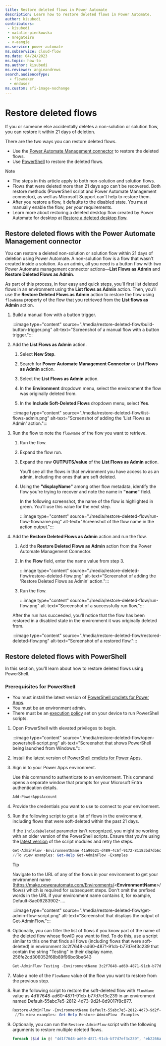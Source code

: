 ```yaml
---
title: Restore deleted flows in Power Automate
description: Learn how to restore deleted flows in Power Automate.
author: kisubedi
contributors:
 - kisubedi
 - natalie-pienkowska
 - mregateiro
 - v-aangie
ms.service: power-automate
ms.subservice: cloud-flow
ms.date: 04/24/2023
ms.topic: how-to
ms.author: kisubedi
ms.reviewer: angieandrews
search.audienceType: 
  - flowmaker
  - enduser
ms.custom: sfi-image-nochange
---
```


# Restore deleted flows

If you or someone else accidentally deletes a non-solution or solution flow, you can restore it within 21 days of deletion.

There are the two ways you can restore deleted flows.

- Use the [Power Automate Management connector](#restore-deleted-flows-with-the-power-automate-management-connector) to restore the deleted flows.
- Use [PowerShell](#restore-deleted-flows-with-powershell) to restore the deleted flows.

>[!NOTE]
> - The steps in this article apply to both non-solution and solution flows.
> - Flows that were deleted more than 21 days ago can't be recovered. Both restore methods (PowerShell script and Power Automate Management connector), as well as Microsoft Support can't help to restore them.
> - After you restore a flow, it defaults to the disabled state. You must manually enable the flow, per your requirements.
> - Learn more about restoring a deleted desktop flow created by Power Automate for desktop at [Restore a deleted desktop flow](/power-automate/desktop-flows/how-to/restore-deleted-desktop-flow).

## Restore deleted flows with the Power Automate Management connector

You can restore a deleted non-solution or solution flow within 21 days of deletion using Power Automate. A non-solution flow is a flow that wasn't created inside a solution. As an admin, all you need is a button flow with two Power Automate management connector actions&mdash;**List Flows as Admin** and **Restore Deleted Flows as Admin**.  

As part of this process, in four easy and quick steps, you'll first list deleted flows in an environment using the **List flows as Admin** action. Then, you'll use the **Restore Deleted Flows as Admin** action to restore the flow using `flowName` property of the flow that you retrieved from the **List flows as Admin** action.

1. Build a manual flow with a button trigger.  

    :::image type="content" source="./media/restore-deleted-flow/build-button-trigger.png" alt-text="Screenshot of a manual flow with a button trigger.":::

1. Add the **List Flows as Admin** action.

    1. Select **New Step**.
    
    1. Search for **Power Automate Management Connector** or **List Flows as Admin** action.
    
    1. Select the **List Flows as Admin** action.
    
    1. In the **Environment** dropdown menu, select the environment the flow was originally deleted from.
    
    1. In the **Include Soft-Deleted Flows** dropdown menu, select **Yes**.

    :::image type="content" source="./media/restore-deleted-flow/list-flows-admin.png" alt-text="Screenshot of adding the 'List Flows as Admin' action.":::

1. Run the flow to note the `flowName` of the flow you want to retrieve.

    1. Run the flow.
    1. Expand the flow run.
    1. Expand the raw **OUTPUTS/value** of the **List Flows as Admin** action.

        You'll see all the flows in that environment you have access to as an admin, including the ones that are soft deleted.

    1. Using the **"displayName"** among other flow metadata, identify the flow you're trying to recover and note the name in **"name"** field.

        In the following screenshot, the name of the flow is highlighted in green. You'll use this value for the next step.

        :::image type="content" source="./media/restore-deleted-flow/run-flow-flowname.png" alt-text="Screenshot of the flow name in the action output.":::

1. Add the **Restore Deleted Flows as Admin** action and run the flow.

    1. Add the **Restore Deleted Flows as Admin** action from the Power Automate Management Connector.
    1. In the **Flow** field, enter the name value from step 3.

        :::image type="content" source="./media/restore-deleted-flow/restore-deleted-flow.png" alt-text="Screenshot of adding the 'Restore Deleted Flows as Admin' action.":::

    1. Run the flow.

        :::image type="content" source="./media/restore-deleted-flow/run-flow.png" alt-text="Screenshot of a successfully run flow.":::

    After the run has succeeded, you'll notice that the flow has been restored in a disabled state in the environment it was originally deleted from.

    :::image type="content" source="./media/restore-deleted-flow/restored-deleted-flow.png" alt-text="Screenshot of a restored flow.":::

## Restore deleted flows with PowerShell

In this section, you'll learn about how to restore deleted flows using PowerShell.

### Prerequisites for PowerShell

- You must install the latest version of [PowerShell cmdlets for Power Apps](https://www.powershellgallery.com/packages/Microsoft.PowerApps.Administration.PowerShell/2.0.147).
- You must be an environment admin.
- There must be an [execution policy](/powershell/module/microsoft.powershell.security/set-executionpolicy) set on your device to run PowerShell scripts.

1. Open PowerShell with elevated privileges to begin.

    :::image type="content" source="./media/restore-deleted-flow/open-powershell-script.png" alt-text="Screenshot that shows PowerShell being launched from Windows.":::

1. Install the latest version of [PowerShell cmdlets for Power Apps](https://www.powershellgallery.com/packages/Microsoft.PowerApps.Administration.PowerShell/2.0.147).

1. Sign in to your Power Apps environment.

   Use this command to authenticate to an environment. This command opens a separate window that prompts for your Microsoft Entra authentication details.

    ``` PowerShell
    Add-PowerAppsAccount
    ```

1. Provide the credentials you want to use to connect to your environment.

1. Run the following script to get a list of flows in the environment, including flows that were soft-deleted within the past 21 days. 

    If the `IncludeDeleted` parameter isn't recognized, you might be working with an older version of the PowerShell scripts. Ensure that you're using the [latest version](https://www.powershellgallery.com/packages/Microsoft.PowerApps.Administration.PowerShell/2.0.147) of the script modules and retry the steps.

   ``` PowerShell
   Get-AdminFlow -EnvironmentName 41a90621-d489-4c6f-9172-81183bd7db6c -IncludeDeleted $true
   //To view examples: Get-Help Get-AdminFlow -Examples
   ```

   >[!TIP]
   >Navigate to the URL of any of the flows in your environment to get your environment name (https://make.powerautomate.com/Environments/<**EnvironmentName**>/flows) which is required for subsequent steps. Don't omit the prefixed words in the URL if your environment name contains it, for example, Default-8ae09283902-.... 

     :::image type="content" source="./media/restore-deleted-flow/get-admin-flow-script.png" alt-text="Screenshot that displays the output of Get-AdminFlow.":::

1. Optionally, you can filter the list of flows if you know part of the name of the deleted flow whose flowID you want to find. To do this, use a script similar to this one that finds all flows (including flows that were soft-deleted) in environment 3c2f7648-ad60-4871-91cb-b77d7ef3c239 that contain the string "Testing" in their display name.
256fe2cd306052f68b89f96bc6be643

   ``` PowerShell
   Get-AdminFlow Testing -EnvironmentName 3c2f7648-ad60-4871-91cb-b77d7ef3c239 -IncludeDeleted $true
   ```

1. Make a note of the `FlowName` value of the flow you want to restore from the previous step.

1. Run the following script to restore the soft-deleted flow with `FlowName` value as 4d1f7648-ad60-4871-91cb-b77d7ef3c239 in an environment named Default-55abc7e5-2812-4d73-9d2f-8d9017f8c877.

   ``` PowerShell
   Restore-AdminFlow -EnvironmentName Default-55abc7e5-2812-4d73-9d2f-8d9017f8c877 -FlowName 4d1f7648-ad60-4871-91cb-b77d7ef3c239
    //To view examples: Get-Help Restore-AdminFlow -Examples
   ```

1. Optionally, you can run the ```Restore-AdminFlow``` script with the following arguments to restore multiple deleted flows.

   ``` PowerShell
   foreach ($id in @( "4d1f7648-ad60-4871-91cb-b77d7ef3c239", "eb2266a8-67b6-4919-8afd-f59c3c0e4131" )) { Restore-AdminFlow -EnvironmentName Default-55abc7e5-2812-4d73-9d2f-8d9017f8c877 -FlowName $id; Start-Sleep -Seconds 1 }
   ```
